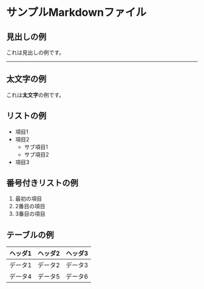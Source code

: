 # サンプルMarkdownファイル

## 見出しの例
これは見出しの例です。

---

## 太文字の例
これは**太文字**の例です。

## リストの例
- 項目1
- 項目2
  - サブ項目1
  - サブ項目2
- 項目3

## 番号付きリストの例
1. 最初の項目
2. 2番目の項目
3. 3番目の項目

## テーブルの例
| ヘッダ1 | ヘッダ2 | ヘッダ3 |
|---------|---------|---------|
| データ1 | データ2 | データ3 |
| データ4 | データ5 | データ6 |
